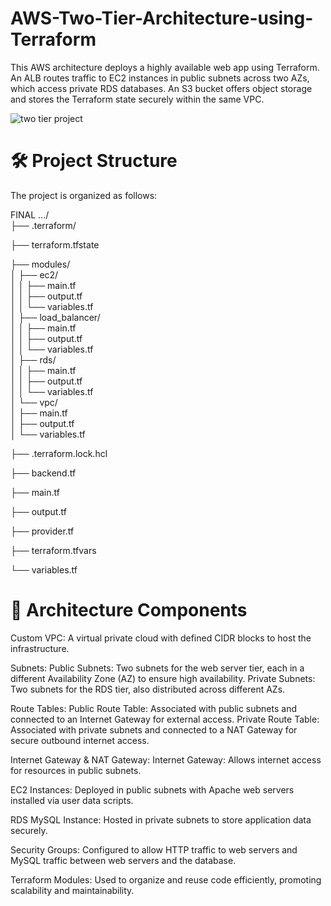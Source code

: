 # AWS-Two-Tier-Architecture-using-Terraform
This AWS architecture deploys a highly available web app using Terraform. An ALB routes traffic to EC2 instances in public subnets across two AZs, which access private RDS databases. An S3 bucket offers object storage and stores the Terraform state securely within the same VPC.

![two tier project](https://github.com/user-attachments/assets/4844e8b7-673b-4e03-a718-359bd23f9062)


# 🛠️ Project Structure
The project is organized as follows:

FINAL .../  
├── .terraform/    

├── terraform.tfstate  

├── modules/  
│   ├── ec2/  
│   │   ├── main.tf  
│   │   ├── output.tf  
│   │   └── variables.tf  
│   ├── load_balancer/  
│   │   ├── main.tf  
│   │   ├── output.tf  
│   │   └── variables.tf  
│   ├── rds/  
│   │   ├── main.tf  
│   │   ├── output.tf  
│   │   └── variables.tf  
│   └── vpc/  
│       ├── main.tf  
│       ├── output.tf  
│       └── variables.tf  

├── .terraform.lock.hcl  

├── backend.tf  

├── main.tf  

├── output.tf  

├── provider.tf  

├── terraform.tfvars  

└── variables.tf  

# 🧩 Architecture Components
Custom VPC: A virtual private cloud with defined CIDR blocks to host the infrastructure.

Subnets:
Public Subnets: Two subnets for the web server tier, each in a different Availability Zone (AZ) to ensure high availability.
Private Subnets: Two subnets for the RDS tier, also distributed across different AZs.

Route Tables:
Public Route Table: Associated with public subnets and connected to an Internet Gateway for external access.
Private Route Table: Associated with private subnets and connected to a NAT Gateway for secure outbound internet access.

Internet Gateway & NAT Gateway:
Internet Gateway: Allows internet access for resources in public subnets.

EC2 Instances:
Deployed in public subnets with Apache web servers installed via user data scripts.

RDS MySQL Instance:
Hosted in private subnets to store application data securely.

Security Groups:
Configured to allow HTTP traffic to web servers and MySQL traffic between web servers and the database.


Terraform Modules:
Used to organize and reuse code efficiently, promoting scalability and maintainability.


